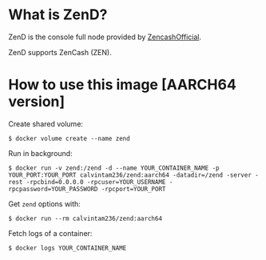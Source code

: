 # What is ZenD?

ZenD is the console full node provided by [ZencashOfficial](https://github.com/ZencashOfficial/zen).

ZenD supports ZenCash (ZEN).

# How to use this image [AARCH64 version]

Create shared volume:

```console
$ docker volume create --name zend
```

Run in background:

```console
$ docker run -v zend:/zend -d --name YOUR_CONTAINER_NAME -p YOUR_PORT:YOUR_PORT calvintam236/zend:aarch64 -datadir=/zend -server -rest -rpcbind=0.0.0.0 -rpcuser=YOUR_USERNAME -rpcpassword=YOUR_PASSWORD -rpcport=YOUR_PORT
```

Get `zend` options with:

```console
$ docker run --rm calvintam236/zend:aarch64
```

Fetch logs of a container:

```console
$ docker logs YOUR_CONTAINER_NAME
```
